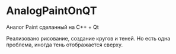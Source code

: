 # AnalogPaintOnQT
Аналог Paint сделанный на C++ + Qt

Реализовано рисование, создание кругов и теней. Но есть одна проблема, иногда тень отображается сверху.
